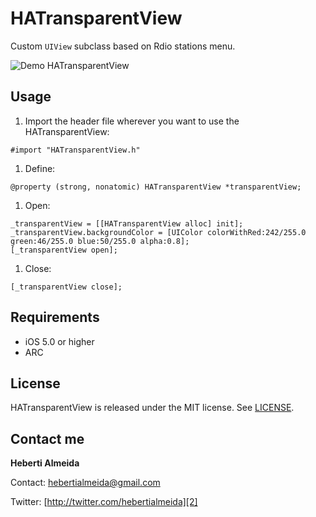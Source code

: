 HATransparentView
=================

Custom `UIView` subclass based on Rdio stations menu.

![Demo HATransparentView](https://raw.github.com/hebertialmeida/HATransparentView/master/HATransparentView/Images.xcassets/1.png)

Usage
-----


 1. Import the header file wherever you want to use the HATransparentView:
```objc
#import "HATransparentView.h"
```

 1. Define:
```objc
@property (strong, nonatomic) HATransparentView *transparentView;
```

 1. Open:
```objc
_transparentView = [[HATransparentView alloc] init];
_transparentView.backgroundColor = [UIColor colorWithRed:242/255.0 green:46/255.0 blue:50/255.0 alpha:0.8];
[_transparentView open];
```

 1. Close:
```objc
[_transparentView close];
```


Requirements
----------
* iOS 5.0 or higher
* ARC

## License
HATransparentView is released under the MIT license. See
[LICENSE](https://github.com/hebertialmeida/HATransparentView/blob/master/LICENSE).

Contact me
----------

**Heberti Almeida**  


Contact: [hebertialmeida@gmail.com][1]

Twitter: [http://twitter.com/hebertialmeida][2] 

  [1]: mailto:hebertialmeida@gmail.com
  [2]: http://twitter.com/chroman

